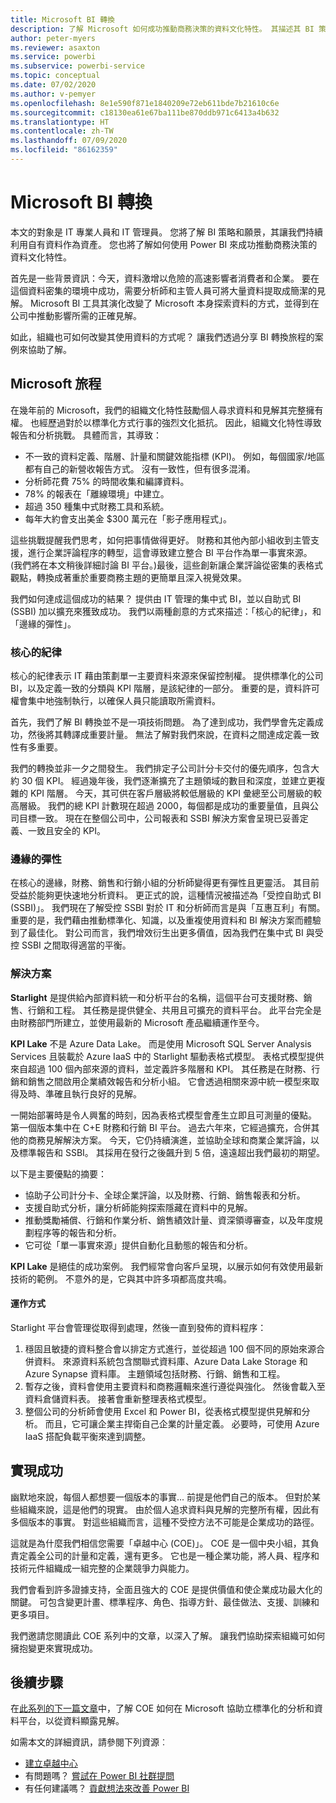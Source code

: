 ```yaml
---
title: Microsoft BI 轉換
description: 了解 Microsoft 如何成功推動商務決策的資料文化特性。 其描述其 BI 策略和願景。
author: peter-myers
ms.reviewer: asaxton
ms.service: powerbi
ms.subservice: powerbi-service
ms.topic: conceptual
ms.date: 07/02/2020
ms.author: v-pemyer
ms.openlocfilehash: 8e1e590f871e1840209e72eb611bde7b21610c6e
ms.sourcegitcommit: c18130ea61e67ba111be870ddb971c6413a4b632
ms.translationtype: HT
ms.contentlocale: zh-TW
ms.lasthandoff: 07/09/2020
ms.locfileid: "86162359"
---
```

# <a name="microsofts-bi-transformation"></a>Microsoft BI 轉換

本文的對象是 IT 專業人員和 IT 管理員。 您將了解 BI 策略和願景，其讓我們持續利用自有資料作為資產。 您也將了解如何使用 Power BI 來成功推動商務決策的資料文化特性。

首先是一些背景資訊：今天，資料激增以危險的高速影響者消費者和企業。 要在這個資料密集的環境中成功，需要分析師和主管人員可將大量資料提取成簡潔的見解。 Microsoft BI 工具其演化改變了 Microsoft 本身探索資料的方式，並得到在公司中推動影響所需的正確見解。

如此，組織也可如何改變其使用資料的方式呢？ 讓我們透過分享 BI 轉換旅程的案例來協助了解。

## <a name="microsoft-journey"></a>Microsoft 旅程

在幾年前的 Microsoft，我們的組織文化特性鼓勵個人尋求資料和見解其完整擁有權。 也經歷過對於以標準化方式行事的強烈文化抵抗。 因此，組織文化特性導致報告和分析挑戰。 具體而言，其導致：

- 不一致的資料定義、階層、計量和關鍵效能指標 (KPI)。 例如，每個國家/地區都有自己的新營收報告方式。 沒有一致性，但有很多混淆。
- 分析師花費 75% 的時間收集和編譯資料。
- 78% 的報表在「離線環境」中建立。
- 超過 350 種集中式財務工具和系統。
- 每年大約會支出美金 $300 萬元在「影子應用程式」。

這些挑戰提醒我們思考，如何把事情做得更好。 財務和其他內部小組收到主管支援，進行企業評論程序的轉型，這會導致建立整合 BI 平台作為單一事實來源。 (我們將在本文稍後詳細討論 BI 平台。)最後，這些創新讓企業評論從密集的表格式觀點，轉換成著重於重要商務主題的更簡單且深入視覺效果。

我們如何達成這個成功的結果？ 提供由 IT 管理的集中式 BI，並以自助式 BI (SSBI) 加以擴充來獲致成功。 我們以兩種創意的方式來描述：「核心的紀律」，和「邊緣的彈性」。

### <a name="discipline-at-the-core"></a>核心的紀律

核心的紀律表示 IT 藉由策劃單一主要資料來源來保留控制權。 提供標準化的公司 BI，以及定義一致的分類與 KPI 階層，是該紀律的一部分。 重要的是，資料許可權會集中地強制執行，以確保人員只能讀取所需資料。

首先，我們了解 BI 轉換並不是一項技術問題。 為了達到成功，我們學會先定義成功，然後將其轉譯成重要計量。 無法了解對我們來說，在資料之間達成定義一致性有多重要。

我們的轉換並非一夕之間發生。 我們排定子公司計分卡交付的優先順序，包含大約 30 個 KPI。 經過幾年後，我們逐漸擴充了主題領域的數目和深度，並建立更複雜的 KPI 階層。 今天，其可供在客戶層級將較低層級的 KPI 彙總至公司層級的較高層級。 我們的總 KPI 計數現在超過 2000，每個都是成功的重要量值，且與公司目標一致。 現在在整個公司中，公司報表和 SSBI 解決方案會呈現已妥善定義、一致且安全的 KPI。

### <a name="flexibility-at-the-edge"></a>邊緣的彈性

在核心的邊緣，財務、銷售和行銷小組的分析師變得更有彈性且更靈活。 其目前受益於能夠更快速地分析資料。 更正式的說，這種情況被描述為「受控自助式 BI (SSBI)」。 我們現在了解受控 SSBI 對於 IT 和分析師而言是與「互惠互利」有關。 重要的是，我們藉由推動標準化、知識，以及重複使用資料和 BI 解決方案而體驗到了最佳化。 對公司而言，我們增效衍生出更多價值，因為我們在集中式 BI 與受控 SSBI 之間取得適當的平衡。

### <a name="our-solution"></a>解決方案

**Starlight** 是提供給內部資料統一和分析平台的名稱，這個平台可支援財務、銷售、行銷和工程。 其任務是提供健全、共用且可擴充的資料平台。 此平台完全是由財務部門所建立，並使用最新的 Microsoft 產品繼續運作至今。

**KPI Lake** 不是 Azure Data Lake。 而是使用 Microsoft SQL Server Analysis Services 且裝載於 Azure IaaS 中的 Starlight 驅動表格式模型。 表格式模型提供來自超過 100 個內部來源的資料，並定義許多階層和 KPI。 其任務是在財務、行銷和銷售之間啟用企業績效報告和分析小組。 它會透過相關來源中統一模型來取得及時、準確且執行良好的見解。

一開始部署時是令人興奮的時刻，因為表格式模型會產生立即且可測量的優點。 第一個版本集中在 C+E 財務和行銷 BI 平台。 過去六年來，它經過擴充，合併其他的商務見解解決方案。 今天，它仍持續演進，並協助全球和商業企業評論，以及標準報告和 SSBI。 其採用在發行之後飆升到 5 倍，遠遠超出我們最初的期望。

以下是主要優點的摘要：

- 協助子公司計分卡、全球企業評論，以及財務、行銷、銷售報表和分析。
- 支援自助式分析，讓分析師能夠探索隱藏在資料中的見解。
- 推動獎勵補償、行銷和作業分析、銷售績效計量、資深領導審查，以及年度規劃程序等的報告和分析。
- 它可從「單一事實來源」提供自動化且動態的報告和分析。

**KPI Lake** 是絕佳的成功案例。 我們經常會向客戶呈現，以展示如何有效使用最新技術的範例。 不意外的是，它與其中許多項都高度共鳴。

#### <a name="how-it-works"></a>運作方式

Starlight 平台會管理從取得到處理，然後一直到發佈的資料程序：

1. 穩固且敏捷的資料整合會以排定方式進行，並從超過 100 個不同的原始來源合併資料。 來源資料系統包含關聯式資料庫、Azure Data Lake Storage 和 Azure Synapse 資料庫。 主題領域包括財務、行銷、銷售和工程。
2. 暫存之後，資料會使用主要資料和商務邏輯來進行遵從與強化。 然後會載入至資料倉儲資料表。 接著會重新整理表格式模型。
3. 整個公司的分析師會使用 Excel 和 Power BI，從表格式模型提供見解和分析。 而且，它可讓企業主捍衛自己企業的計量定義。 必要時，可使用 Azure IaaS 搭配負載平衡來達到調整。

## <a name="deliver-success"></a>實現成功

幽默地來說，每個人都想要一個版本的事實... 前提是他們自己的版本。 但對於某些組織來說，這是他們的現實。 由於個人追求資料與見解的完整所有權，因此有多個版本的事實。 對這些組織而言，這種不受控方法不可能是企業成功的路徑。

這就是為什麼我們相信您需要「卓越中心 (COE)」。 COE 是一個中央小組，其負責定義全公司的計量和定義，還有更多。 它也是一種企業功能，將人員、程序和技術元件組織成一組完整的企業競爭力與能力。

我們會看到許多證據支持，全面且強大的 COE 是提供價值和使企業成功最大化的關鍵。 可包含變更計畫、標準程序、角色、指導方針、最佳做法、支援、訓練和更多項目。

我們邀請您閱讀此 COE 系列中的文章，以深入了解。 讓我們協助探索組織可如何擁抱變更來實現成功。

## <a name="next-steps"></a>後續步驟

在[此系列的下一篇文章](center-of-excellence-establish.md)中，了解 COE 如何在 Microsoft 協助立標準化的分析和資料平台，以從資料顯露見解。

如需本文的詳細資訊，請參閱下列資源︰

- [建立卓越中心](center-of-excellence-establish.md)
- 有問題嗎？ [嘗試在 Power BI 社群提問](https://community.powerbi.com/)
- 有任何建議嗎？ [貢獻想法來改善 Power BI](https://ideas.powerbi.com/)
